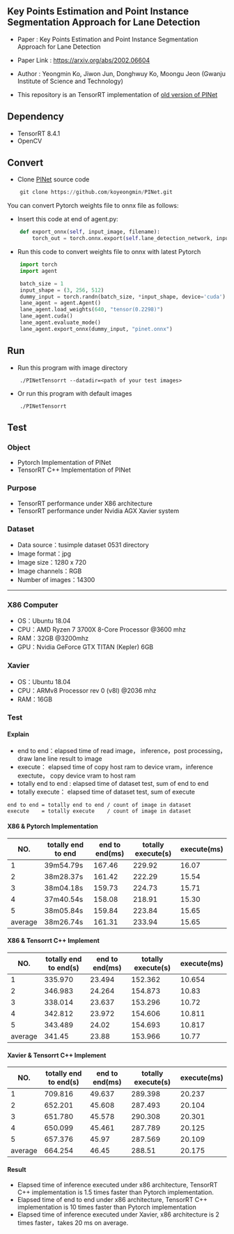 ## Key Points Estimation and Point Instance Segmentation Approach for Lane Detection

- Paper : Key Points Estimation and Point Instance Segmentation Approach for Lane Detection
- Paper Link : https://arxiv.org/abs/2002.06604
- Author : Yeongmin Ko, Jiwon Jun, Donghwuy Ko, Moongu Jeon (Gwanju Institute of Science and Technology)


- This repository is an TensorRT implementation of [old version of PINet](https://github.com/koyeongmin/PINet)


## Dependency

- TensorRT 8.4.1
- OpenCV

## Convert

- Clone [PINet](https://github.com/koyeongmin/PINet) source code
```python
    git clone https://github.com/koyeongmin/PINet.git
```

You can convert Pytorch weights file to onnx file as follows:

- Insert this code at end of agent.py:
  
```python
    def export_onnx(self, input_image, filename):
        torch_out = torch.onnx.export(self.lane_detection_network, input_image, filename, verbose=True)
```

- Run this code to convert weights file to onnx with latest Pytorch

```python
    import torch
    import agent

    batch_size = 1
    input_shape = (3, 256, 512)
    dummy_input = torch.randn(batch_size, *input_shape, device='cuda')
    lane_agent = agent.Agent()
    lane_agent.load_weights(640, "tensor(0.2298)")
    lane_agent.cuda()
    lane_agent.evaluate_mode()
    lane_agent.export_onnx(dummy_input, "pinet.onnx")
```

## Run
- Run this program with image directory

```shell
    ./PINetTensorrt --datadir=<path of your test images> 
```

- Or run this program with default images
  
```shell
    ./PINetTensorrt
```

## Test

### Object
- Pytorch Implementation of PINet
- TensorRT C++ Implementation of PINet


### Purpose

- TensorRT performance under X86 architecture
- TensorRT performance under Nvidia AGX Xavier system


### Dataset

- Data source：tusimple dataset 0531 directory
- Image format：jpg
- Image size：1280 x 720
- Image channels：RGB
- Number of images：14300


---
### X86 Computer

- OS：Ubuntu 18.04
- CPU：AMD Ryzen 7 3700X 8-Core Processor @3600 mhz
- RAM：32GB @3200mhz
- GPU：Nvidia GeForce GTX TITAN (Kepler) 6GB

### Xavier
- OS：Ubuntu 18.04
- CPU：ARMv8 Processor rev 0 (v8l) @2036 mhz
- RAM：16GB

### Test

#### Explain

- end to end：elapsed time of read image， inference，post processing，draw lane line result to image
- execute： elapsed time of copy host ram to device vram，inference exectute， copy device vram to host ram
- totally end to end : elapsed time of dataset test, sum of end to end
- totally execute： elapsed time of dataset test, sum of execute

```
end to end = totally end to end / count of image in dataset 
execute    = totally execute    / count of image in dataset
```


#### X86 & Pytorch Implementation

| NO. | totally end to end | end to end(ms) | totally execute(s) | execute(ms) |
| ---- | ------------------ | ---------------- | ------------------- | ------------- |
| 1    | 39m54.79s      | 167.46           | 229.92              | 16.07         |
| 2    | 38m28.37s      | 161.42           | 222.29              | 15.54         |
| 3    | 38m04.18s      | 159.73           | 224.73              | 15.71         |
| 4    | 37m40.54s      | 158.08           | 218.91              | 15.30         |
| 5    | 38m05.84s      | 159.84           | 223.84              | 15.65         |
| average | 38m26.74s      | 161.31           | 233.94              | 15.65         |



#### X86 & Tensorrt C++ Implement

| NO. | totally end to end(s) | end to end(ms) | totally execute(s) | execute(ms) |
| ---- | ---------------------- | ---------------- | ------------------- | ------------- |
| 1    | 335.970                | 23.494           | 152.362             | 10.654        |
| 2    | 346.983                | 24.264           | 154.873             | 10.83         |
| 3    | 338.014                | 23.637           | 153.296             | 10.72         |
| 4    | 342.812                | 23.972           | 154.606             | 10.811        |
| 5    | 343.489                | 24.02            | 154.693             | 10.817        |
| average | 341.45                 | 23.88            | 153.966             | 10.77         |


#### Xavier & Tensorrt C++ Implement

| NO. | totally end to end(s) | end to end(ms) | totally execute(s) | execute(ms) |
| ---- | ---------------------- | ---------------- | ------------------- | ------------- |
| 1    | 709.816                | 49.637           | 289.398             | 20.237        |
| 2    | 652.201                | 45.608           | 287.493             | 20.104        |
| 3    | 651.780                | 45.578           | 290.308             | 20.301        |
| 4    | 650.099                | 45.461           | 287.789             | 20.125        |
| 5    | 657.376                | 45.97            | 287.569             | 20.109        |
| average | 664.254                | 46.45            | 288.51              | 20.175        |


#### Result
- Elapsed time of inference executed under x86 architecture, TensorRT C++ implementation is 1.5 times faster than Pytorch implementation.
- Elapsed time of end to end under x86 architecture, TensorRT C++ implementation is 10 times faster than Pytorch implementation
- Elapsed time of inference executed under Xavier, x86 architecture is 2 times faster，takes 20 ms on average.